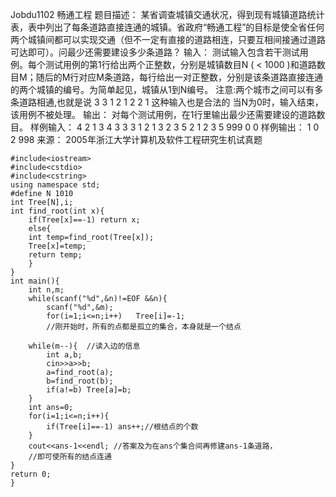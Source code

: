 Jobdu1102 畅通工程
题目描述： 
    某省调查城镇交通状况，得到现有城镇道路统计表，表中列出了每条道路直接连通的城镇。省政府“畅通工程”的目标是使全省任何两个城镇间都可以实现交通（但不一定有直接的道路相连，只要互相间接通过道路可达即可）。问最少还需要建设多少条道路？
输入： 
    测试输入包含若干测试用例。每个测试用例的第1行给出两个正整数，分别是城镇数目N ( < 1000 )和道路数目M；随后的M行对应M条道路，每行给出一对正整数，分别是该条道路直接连通的两个城镇的编号。为简单起见，城镇从1到N编号。 
    注意:两个城市之间可以有多条道路相通,也就是说
    3 3
    1 2
    1 2
    2 1
    这种输入也是合法的
    当N为0时，输入结束，该用例不被处理。
输出： 
    对每个测试用例，在1行里输出最少还需要建设的道路数目。
样例输入： 
4 2
1 3
4 3
3 3
1 2
1 3
2 3
5 2
1 2
3 5
999 0
0
样例输出： 
1
0
2
998
来源： 
2005年浙江大学计算机及软件工程研究生机试真题 

```
#include<iostream>
#include<cstdio>
#include<cstring>
using namespace std;
#define N 1010
int Tree[N],i;
int find_root(int x){   
    if(Tree[x]==-1) return x;
    else{
    int temp=find_root(Tree[x]);
    Tree[x]=temp;
    return temp;
	}
}
int main(){
	int n,m;
	while(scanf("%d",&n)!=EOF &&n){
		scanf("%d",&m);
		for(i=1;i<=n;i++)	Tree[i]=-1;
		//刚开始时，所有的点都是孤立的集合，本身就是一个结点

	while(m--){  //读入边的信息
		int a,b;
		cin>>a>>b;
		a=find_root(a);
		b=find_root(b);
		if(a!=b) Tree[a]=b;
	}
	int ans=0;
	for(i=1;i<=n;i++){
		if(Tree[i]==-1) ans++;//根结点的个数
	}
	cout<<ans-1<<endl; //答案及为在ans个集合间再修建ans-1条道路，
	//即可使所有的结点连通
}
return 0;
}
```